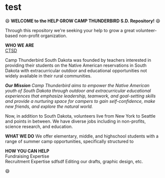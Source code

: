# test

 :smile: **WELCOME to the HELP GROW CAMP THUNDERBIRD S.D. Repository!**  :smile:  

Through this repository we're seeking your help to grow a great volunteer-based non-profit organization.

**WHO WE ARE**   
[CTSD](https://campthunderbirdsd.org/)

Camp Thunderbird South Dakota was founded by teachers interested in providing their students on the 
Native American reservations in South Dakota with extracurricular outdoor and educational opportunities
not widely available in their rural communities. 

***Our Mission*** *Camp Thunderbird aims to empower the Native American youth of South Dakota
through outdoor and extracurricular educational experiences that emphasize leadership, 
teamwork, and goal-setting skills and provide a nurturing space for campers to
gain self-confidence, make new friends, and explore the natural world.*

Now, in addition to South Dakota, volunteers live from New York to Seattle and points in between. 
We have diverse jobs including in non-profits, science research, and education. 

**WHAT WE DO**
We offer elementary, middle, and highschool students with a range of summer camp opportunities, specifically 
structured to 


**HOW YOU CAN HELP**  
Fundraising Expertise  
Recruitment Expertise
sdfsdf
Editing our drafts, graphic design, etc. 


:smile:
